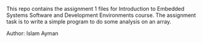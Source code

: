 This repo contains the assignment 1 files for Introduction to Embedded Systems Software and Development Environments course. The assignment task is to write  a simple program to do some analysis on an array.

Author: Islam Ayman